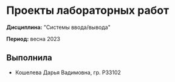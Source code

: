 # Проекты лабораторных работ

**Дисциплина:** "Системы ввода/вывода"

**Период:** весна 2023

## Выполнила

- Кошелева Дарья Вадимовна, гр. P33102